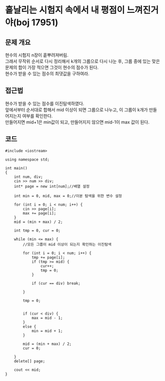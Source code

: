 # 흩날리는 시험지 속에서 내 평점이 느껴진거야(boj 17951)

## 문제 개요
현수의 시험지 n장이 흩뿌려져버림.<br/>
그래서 무작위 순서로 다시 정리해서 k개의 그룹으로 다시 나눈 후, 그룹 중에 있는 맞은 문제의 합이 가장 적으면 그것이 현수의 점수가 된다. <br/>
현수가 받을 수 있는 점수의 최댓값을 구하여라.

## 접근법
현수가 받을 수 있는 점수를 이진탐색하였다.<br/>
앞에서부터 순서대로 합해서 mid 이상이 되면 그룹으로 나누고, 이 그룹이 k개가 만들어지는지 여부를 확인한다.<br/>
만들어지면 mid+1은 min값이 되고, 만들어지지 않으면 mid-1이 max 값이 된다.

## 코드
~~~
#include <iostream>

using namespace std;

int main()
{
	int num, div;
	cin >> num >> div;
	int* page = new int[num];//배열 설정

	int min = 0, mid, max = 0;//이분 탐색을 위한 변수 설정

	for (int i = 0; i < num; i++) {
		cin >> page[i];
		max += page[i];
	}
	mid = (min + max) / 2;
	
	int tmp = 0, cur = 0;

	while (min <= max) {
		//모든 그룹이 mid 이상이 되는지 확인하는 이진탐색

		for (int i = 0; i < num; i++) {
			tmp += page[i];
			if (tmp >= mid) {
				cur++;
				tmp = 0;				
			}

			if (cur == div) break;
			
		}

		tmp = 0;


		if (cur < div) {
			max = mid - 1;
		}
		else {
			min = mid + 1;
		}

		mid = (min + max) / 2;
		cur = 0;

	}
	delete[] page;

	cout << mid;
}
~~~
